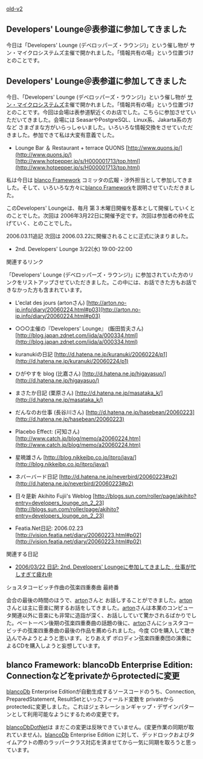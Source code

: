 [old-v2](ig060223-orig.html)

## Developers' Lounge＠表参道に参加してきました

今日は「Developers' Lounge (デベロッパーズ・ラウンジ)」という催し物が サン・マイクロシステムズ主催で開かれました。「情報共有の場」という位置づけとのことです。

## Developers' Lounge＠表参道に参加してきました

今日、「Developers' Lounge (デベロッパーズ・ラウンジ)」という催し物が [サン・マイクロシステムズ](http://jp.sun.com/)主催で開かれました。「情報共有の場」という位置づけとのことです。今回は会場は表参道駅近くのお店でした。こちらに参加させていただいてきました。会場には
SeasarやPostgreSQL、Linux系、Jakarta系の方など さまざまな方がいらっしゃいました。いろいろな情報交換をさせていただきました。参加できて私は大変有意義でした。

* Lounge Bar ＆ Restaurant + terrace QUONS
  [http://www.quons.jp/](http://www.quons.jp/)
  [http://www.hotpepper.jp/s/H000001713/top.html](http://www.hotpepper.jp/s/H000001713/top.html)

私は今日は [blanco Framework](http://www.igapyon.jp/blanco/blanco.ja.html) コミッタの広報・渉外担当として参加してきました。そして、いろいろな方々に[blanco Framework](http://www.igapyon.jp/blanco/blanco.ja.html)を説明させていただきました。

このDevelopers' Loungeは、毎月 第３木曜日開催を基本として開催していくとのことでした。次回は 2006年3月22日に開催予定です。次回は参加者の枠を広げていく、とのことでした。

2006.03.11追記 次回は 2006.03.22に開催されることに正式に決まりました。

* 2nd. Developers' Lounge
  3/22(水) 19:00-22:00

関連するリンク

「Developers' Lounge (デベロッパーズ・ラウンジ)」に参加されていた方のリンクをリストアップさせていただきました。この中には、お話できた方もお話できなかった方も含まれています。

* L'eclat des jours (artonさん)
  [http://arton.no-ip.info/diary/20060224.html#p03](http://arton.no-ip.info/diary/20060224.html#p03)
  
* ○○○主催の『Developers' Lounge』 (飯田哲夫さん)
  [http://blog.japan.zdnet.com/iida/a/000334.html](http://blog.japan.zdnet.com/iida/a/000334.html)
  
* kuranukiの日記
  [http://d.hatena.ne.jp/kuranuki/20060224/p1](http://d.hatena.ne.jp/kuranuki/20060224/p1)
  
* ひがやすを blog (比嘉さん)
  [http://d.hatena.ne.jp/higayasuo/](http://d.hatena.ne.jp/higayasuo/)
  
* まさたか日記 (栗原さん)
  [http://d.hatena.ne.jp/masataka_k/](http://d.hatena.ne.jp/masataka_k/)
  
* だんなのお仕事 (長谷川さん)
  [http://d.hatena.ne.jp/hasebean/20060223](http://d.hatena.ne.jp/hasebean/20060223)
  
* Placebo Effect: (可知さん)
  [http://www.catch.jp/blog/memo/a20060224.htm](http://www.catch.jp/blog/memo/a20060224.htm)
  
* 星暁雄さん
  [http://blog.nikkeibp.co.jp/itpro/java/](http://blog.nikkeibp.co.jp/itpro/java/)
  
* ネバーバード日記
  [http://d.hatena.ne.jp/neverbird/20060223#p2](http://d.hatena.ne.jp/neverbird/20060223#p2)
  
* 日々是新 Akihito Fujii's Weblog
  [http://blogs.sun.com/roller/page/akihito?entry=developers_lounge_on_2_23](http://blogs.sun.com/roller/page/akihito?entry=developers_lounge_on_2_23)
  
* Featia.Net日記: 2006.02.23
  [http://vision.featia.net/diary/20060223.html#p02](http://vision.featia.net/diary/20060223.html#p02)

関連する日記

* [2006/03/22 日記: 2nd. Developers' Loungeに参加してきました , 仕事が忙しすぎて疲れ中](ig060322.html)

ショスタコービッチ作曲の弦楽四重奏曲 最終番

会合の最後の時間のほうで、[arton](http://arton.no-ip.info/diary/)さんと お話しすることができました。[arton](http://arton.no-ip.info/diary/)さんとは主に音楽に関するお話をしてきました。[arton](http://arton.no-ip.info/diary/)さんは本業のコンピュータ関連以外に音楽にも非常に造詣が深く、お話ししていて驚かされるばかりでした。ベートーベン後期の弦楽四重奏曲の話題の後に、[arton](http://arton.no-ip.info/diary/)さんにショスタコービッチの弦楽四重奏曲の最後の作品を薦められました。今度 CDを購入して聴き込んでみようとようと思います。とりあえず ボロディン弦楽四重奏団の演奏によるCDを購入しようと妄想しています。

## blanco Framework: blancoDb Enterprise Edition: Connectionなどをprivateからprotectedに変更

[blancoDb](http://www.igapyon.jp/blanco/blancodb.html) Enterprise Editionが自動生成するソースコードのうち、Connection,
PreparedStatement, ResultSetといったフィールド変数を privateからprotectedに変更しました。これはジェネレーションギャップ・デザインパターンとして利用可能なようにするための変更です。

[blancoDbDotNet](http://www.igapyon.jp/blanco/blancodbdotnet.html)は まだこの変更は反映できていません。(変更作業の同期が取れていません)。[blancoDb](http://www.igapyon.jp/blanco/blancodb.html)
Enterprise Edition に対して、デッドロックおよびタイムアウトの際のラッパークラス対応を済ませてから一気に同期を取ろうと思っています。